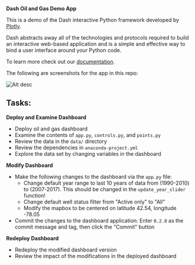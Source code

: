 **Dash Oil and Gas Demo App**

This is a demo of the Dash interactive Python framework developed by [Plotly](https://plot.ly/).

Dash abstracts away all of the technologies and protocols required to build an interactive web-based application and is a simple and effective way to bind a user interface around your Python code.

To learn more check out our [documentation](https://plot.ly/dash).

The following are screenshots for the app in this repo:

![Alt desc](https://cdn.rawgit.com/plotly/dash-oil-and-gas-demo/master/screenshots/Screenshot1.png?token=AK-nZHRzEppiigN44Y5izDQcSc35cqIiks5ZUq4zwA%3D%3D)

## Tasks:

**Deploy and Examine Dashboard**

* Deploy oil and gas dashboard
* Examine the contents of `app.py`, `controls.py`, and `points.py`
* Review the data in the `data/` directory
* Review the dependencies in `anaconda-project.yml`
* Explore the data set by changing variables in the dashboard

**Modify Dashboard**

* Make the following changes to the dashboard via the `app.py` file:
  * Change default year range to last 10 years of data from (1990-2010) to
    (2007-2017). This should be changed in the `update_year_slider` function!
  * Change default well status filter from "Active only" to "All"
  * Modify the mapbox to be centered on latitude 42.54, longitude -78.05
* Commit the changes to the dashboard application: Enter `0.2.0` as the commit
  message and tag, then click the "Commit" button

**Redeploy Dashboard**

* Redeploy the modified dashboard version
* Review the impact of the modifications in the deployed dashboard
